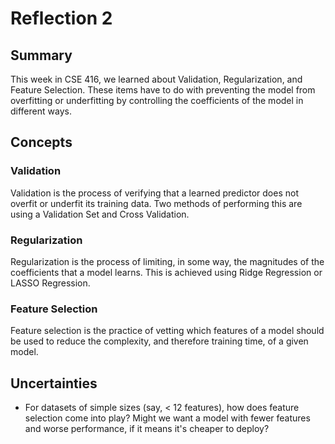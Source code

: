 # Reflection 2
## Summary
This week in CSE 416, we learned about Validation, Regularization, and Feature Selection. These items have to do with preventing the model from overfitting or underfitting by controlling the coefficients of the model in different ways.

## Concepts
### Validation
Validation is the process of verifying that a learned predictor does not overfit or underfit its training data. Two methods of performing this are using a Validation Set and Cross Validation.

### Regularization
Regularization is the process of limiting, in some way, the magnitudes of the coefficients that a model learns. This is achieved using Ridge Regression or LASSO Regression.

### Feature Selection
Feature selection is the practice of vetting which features of a model should be used to reduce the complexity, and therefore training time, of a given model.

## Uncertainties
* For datasets of simple sizes (say, < 12 features), how does feature selection come into play? Might we want a model with fewer features and worse performance, if it means it's cheaper to deploy?